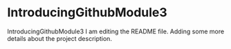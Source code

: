 # IntroducingGithubModule3
IntroducingGithubModule3
I am editing the README file. Adding some more details about the project description.

